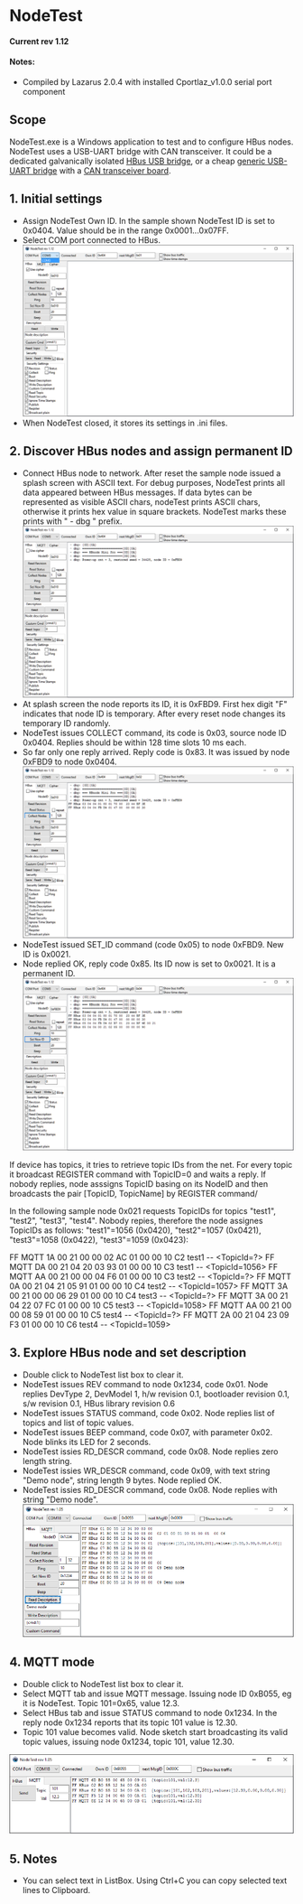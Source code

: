 # NodeTest
#### Current rev 1.12

#### Notes:
  * Compiled by Lazarus 2.0.4 with installed Cportlaz_v1.0.0 serial port component

## Scope

NodeTest.exe is a Windows application to test and to configure HBus nodes. NodeTest uses a USB-UART bridge with CAN transceiver. It could be a dedicated galvanically isolated [HBus USB bridge](https://github.com/akouz/HBus/tree/master/Devices/02_USB_Bridge), or a cheap [generic USB-UART bridge](https://www.ebay.com.au/sch/i.html?_from=R40&_trksid=m570.l1313&_nkw=usb+to+uart+bridge+board&_sacat=0&LH_TitleDesc=0&ul_noapp=true&_odkw=usb+to+uart+bridge) with a [CAN transceiver board](https://www.amazon.com/SN65HVD230-CAN-Board-Communication-Development/dp/B00KM6XMXO). 

## 1. Initial settings
  * Assign NodeTest Own ID. In the sample shown NodeTest ID is set to 0x0404. Value should be in the range 0x0001...0x07FF. 
  * Select COM port connected to HBus. 
![Pic1_1](https://github.com/akouz/HBus/blob/master/NodeTest/Doc/pic1_1.png)
  * When NodeTest closed, it stores its settings in .ini files. 

## 2. Discover HBus nodes and assign permanent ID
  * Connect HBus node to network. After reset the sample node issued a splash screen with ASCII text. For debug purposes, NodeTest prints all data appeared between HBus messages. If data bytes can be represented as visible ASCII chars, nodeTest prints ASCII chars, otherwise it prints hex value in square brackets. NodeTest marks these prints with " - dbg " prefix.
![Pic2_1](https://github.com/akouz/HBus/blob/master/NodeTest/Doc/pic2_1.png)
  * At splash screen the node reports its ID, it is 0xFBD9. First hex digit "F" indicates that node ID is temporary. After every reset node changes its temporary ID randomly.
  * NodeTest issues COLLECT command, its code is 0x03, source node ID 0x0404. Replies should be within 128 time slots 10 ms each.
  * So far only one reply arrived. Reply code is 0x83. It was issued by node 0xFBD9 to node 0x0404.  
![Pic2_2](https://github.com/akouz/HBus/blob/master/NodeTest/Doc/pic2_2.png)
  * NodeTest issued SET_ID command (code 0x05) to node 0xFBD9. New ID is 0x0021.
  * Node replied OK, reply code 0x85. Its ID now is set to 0x0021. It is a permanent ID.
![Pic2_3](https://github.com/akouz/HBus/blob/master/NodeTest/Doc/pic2_3.png)

If device has topics, it tries to retrieve topic IDs from the net. For every topic it broadcast REGISTER command with TopicID=0 and waits a reply. If nobody replies, node asssigns TopicID basing on its NodeID and then broadcasts the pair [TopicID, TopicName] by REGISTER command/

In the following sample node 0x021 requests TopicIDs for topics "test1", "test2", "test3", "test4". Nobody repies, therefore the node assignes TopicIDs as follows: "test1"=1056 (0x0420), "test2"=1057 (0x0421), "test3"=1058 (0x0422), "test3"=1059 (0x0423):

FF MQTT 1A 00 21 00 00 02 AC 01  00 00 10 C2 test1 -- <TopicId=?>
FF MQTT DA 00 21 04 20 03 93 01  00 00 10 C3 test1 -- <TopicId=1056>
FF MQTT AA 00 21 00 00 04 F6 01  00 00 10 C3 test2 -- <TopicId=?>
FF MQTT 0A 00 21 04 21 05 91 01  00 00 10 C4 test2 -- <TopicId=1057>
FF MQTT 3A 00 21 00 00 06 29 01  00 00 10 C4 test3 -- <TopicId=?>
FF MQTT 3A 00 21 04 22 07 FC 01  00 00 10 C5 test3 -- <TopicId=1058>
FF MQTT AA 00 21 00 00 08 59 01  00 00 10 C5 test4 -- <TopicId=?>
FF MQTT 2A 00 21 04 23 09 F3 01  00 00 10 C6 test4 -- <TopicId=1059>


## 3. Explore HBus node and set description
  * Double click to NodeTest list box to clear it.
  * NodeTest issues REV command to node 0x1234, code 0x01. Node replies DevType 2, DevModel 1, h/w revision 0.1, bootloader revision 0.1, s/w revision 0.1, HBus library revision 0.6
  * NodeTest issues STATUS command, code 0x02. Node replies list of topics and list of topic values. 
  * NodeTest issues BEEP command, code 0x07, with parameter 0x02. Node blinks its LED for 2 seconds.
  * NodeTest issies RD_DESCR command, code 0x08. Node replies zero length string.
  * NodeTest issies WR_DESCR command, code 0x09, with text string "Demo node", string length 9 bytes. Node replied OK.
  * NodeTest issies RD_DESCR command, code 0x08. Node replies with string "Demo node".
![Pic3_1](https://github.com/akouz/HBus/blob/master/NodeTest/Doc/pic3_1.png)
  
## 4. MQTT mode
  * Double click to NodeTest list box to clear it.
  * Select MQTT tab and issue MQTT message. Issuing node ID 0xB055, eg it is NodeTest. Topic 101=0x65, value 12.3.
  * Select HBus tab and issue STATUS command to node 0x1234.  In the reply node 0x1234 reports that its topic 101 value is 12.30.
  * Topic 101 value becomes valid. Node sketch start broadcasting its valid topic values, issuing node 0x1234, topic 101, value 12.30. 
  
![Pic4_1](https://github.com/akouz/HBus/blob/master/NodeTest/Doc/pic4_1.png)

## 5. Notes
  * You can select text in ListBox. Using Ctrl+C you can copy selected text lines to Clipboard.

  
